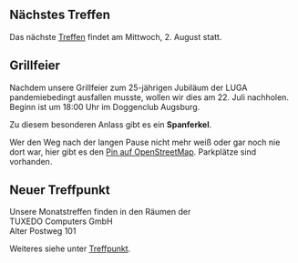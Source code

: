 ## Nächstes Treffen
Das nächste [Treffen](/Treffen/Termine/08_2023/) findet am Mittwoch, 2. August statt.

## Grillfeier 
Nachdem unsere Grillfeier zum 25-jährigen Jubiläum der LUGA pandemiebedingt 
ausfallen musste, wollen wir dies am 22. Juli nachholen.
Beginn ist um 18:00 Uhr im Doggenclub Augsburg.

Zu diesem besonderen Anlass gibt es ein **Spanferkel**. 

Wer den Weg nach der langen Pause nicht mehr weiß oder gar noch nie dort war,
hier gibt es den [Pin auf OpenStreetMap](https://www.openstreetmap.org/way/558620910).
Parkplätze sind vorhanden.


## Neuer Treffpunkt

Unsere Monatstreffen finden in den Räumen der  
TUXEDO Computers GmbH  
Alter Postweg 101  

Weiteres siehe unter [Treffpunkt](/Treffen/Treffpunkt/).
